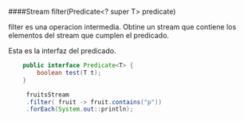 ####Stream<T> filter(Predicate<? super T> predicate)

filter es una operacion intermedia. Obtine un stream que contiene
los elementos del stream que cumplen el predicado.
<!-- .element: class="fragment" -->

Esta es la interfaz del predicado.
<!-- .element: class="fragment" -->


```java
	public interface Predicate<T> {
        boolean test(T t);
    }
```
<!-- .element: class="fragment" -->


```java
	 fruitsStream
	 .filter( fruit -> fruit.contains("p"))
	 .forEach(System.out::println);
```
<!-- .element: class="fragment" -->
